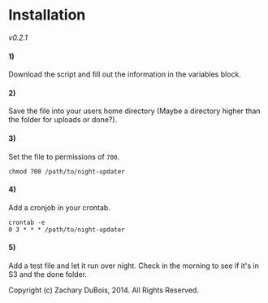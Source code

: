# Installation

*v0.2.1*

#### 1)

Download the script and fill out the information in the variables block.

#### 2)

Save the file into your users home directory (Maybe a directory higher than the folder for uploads or done?).

#### 3)

Set the file to permissions of `700`.

    chmod 700 /path/to/night-updater

#### 4)

Add a cronjob in your crontab.

    crontab -e
    0 3 * * * /path/to/night-updater

#### 5)

Add a test file and let it run over night. Check in the morning to see if it's in S3 and the done folder.

Copyright (c) Zachary DuBois, 2014. All Rights Reserved.
